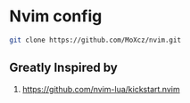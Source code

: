 # Nvim config

```sh
git clone https://github.com/MoXcz/nvim.git
```

## Greatly Inspired by

1. https://github.com/nvim-lua/kickstart.nvim
